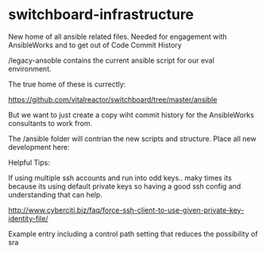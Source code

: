 switchboard-infrastructure
==========================

New home of all ansible related files. Needed for engagement with AnsibleWorks and to get out of Code Commit History



/legacy-ansoble contains the current ansible script for our eval environment.



The true home of these is currectly:

https://github.com/vitalreactor/switchboard/tree/master/ansible

But we want to just create a copy wiht commit history for the AnsibleWorks consultants to work from.

The /ansible folder will contrian the new scripts and structure.  Place all new development here:




Helpful Tips:

If using multiple ssh accounts and run into odd keys..  maky times its because its using default private keys so 
having a good ssh config and understanding that can help.

http://www.cyberciti.biz/faq/force-ssh-client-to-use-given-private-key-identity-file/

Example entry including a control path setting that reduces the possibility of sra

